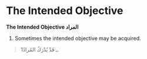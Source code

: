 The Intended Objective
======================

**The Intended Objective المراد**

1. Sometimes the intended objective may be acquired.

> 1ـ قَدْ يُدْرَكُ المُرادُ.


